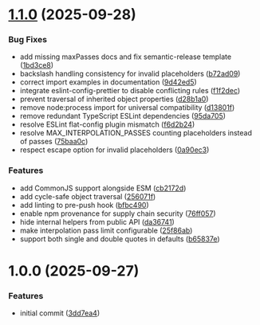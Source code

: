 # [1.1.0](https://github.com/magarcia/env-interpolation/compare/v1.0.0...v1.1.0) (2025-09-28)

### Bug Fixes

- add missing maxPasses docs and fix semantic-release template ([1bd3ce8](https://github.com/magarcia/env-interpolation/commit/1bd3ce84f647234777fb4037696cbdb493cb7a96))
- backslash handling consistency for invalid placeholders ([b72ad09](https://github.com/magarcia/env-interpolation/commit/b72ad098f7cf85d40c1c9f5d9703f071800f3cef))
- correct import examples in documentation ([9d42ed5](https://github.com/magarcia/env-interpolation/commit/9d42ed5d70f159d9dd4c3ad19806fa580a1abc89))
- integrate eslint-config-prettier to disable conflicting rules ([f1f2dec](https://github.com/magarcia/env-interpolation/commit/f1f2dec2829508eb3e23a165f449e7664b41d170))
- prevent traversal of inherited object properties ([d28b1a0](https://github.com/magarcia/env-interpolation/commit/d28b1a08d553e88a2c7ea548c979d31367d7499f))
- remove node:process import for universal compatibility ([d13801f](https://github.com/magarcia/env-interpolation/commit/d13801f261904a81fef1347a5a668918ecb3499d))
- remove redundant TypeScript ESLint dependencies ([95da705](https://github.com/magarcia/env-interpolation/commit/95da705cd74476618d9051c0e2888014618d1419))
- resolve ESLint flat-config plugin mismatch ([f6d2b24](https://github.com/magarcia/env-interpolation/commit/f6d2b24dd4f63b6f1b3fcfd15fdec22f3b00f37d))
- resolve MAX_INTERPOLATION_PASSES counting placeholders instead of passes ([75baa0c](https://github.com/magarcia/env-interpolation/commit/75baa0c75110545814e74e0c7182d79f6077e885))
- respect escape option for invalid placeholders ([0a90ec3](https://github.com/magarcia/env-interpolation/commit/0a90ec3036d12784cf4c6227400db5835424951b))

### Features

- add CommonJS support alongside ESM ([cb2172d](https://github.com/magarcia/env-interpolation/commit/cb2172debb844a2e1d8462eebeda4a28b9d4f22c))
- add cycle-safe object traversal ([256071f](https://github.com/magarcia/env-interpolation/commit/256071f01c663b0db52896cd8a63ef2c0ad683ab))
- add linting to pre-push hook ([bfbc490](https://github.com/magarcia/env-interpolation/commit/bfbc490a61e608fec022d9ca2fde3fd7d16ceca7))
- enable npm provenance for supply chain security ([76ff057](https://github.com/magarcia/env-interpolation/commit/76ff057dc9cff8cb83dc97520155ed84d287f563))
- hide internal helpers from public API ([da36741](https://github.com/magarcia/env-interpolation/commit/da3674196705859515f9190301acf013fee171bc))
- make interpolation pass limit configurable ([25f86ab](https://github.com/magarcia/env-interpolation/commit/25f86abc78812515c64a245efc7b98bca42a8acd))
- support both single and double quotes in defaults ([b65837e](https://github.com/magarcia/env-interpolation/commit/b65837e128e849c101d06d1a5b0db196b32912cf))

# 1.0.0 (2025-09-27)

### Features

- initial commit ([3dd7ea4](https://github.com/magarcia/env-interpolation/commit/3dd7ea44eeb02f2e1b21d89c21817b730fbc6342))
